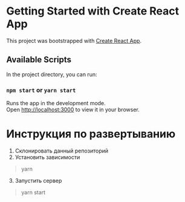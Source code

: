 # Getting Started with Create React App

This project was bootstrapped with [Create React App](https://github.com/facebook/create-react-app).

## Available Scripts

In the project directory, you can run:

### `npm start` or `yarn start`

Runs the app in the development mode.\
Open [http://localhost:3000](http://localhost:3000) to view it in your browser.

Инструкция по развертыванию
=============================================

1. Склонировать данный репозиторий
2. Установить зависимости
>yarn
3. Запустить сервер
>yarn start